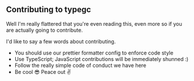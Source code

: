 ## Contributing to typegc

Well I'm really flattered that you're even reading this, even more so if you are actually going to contribute.

I'd like to say a few words about contributing.

- You should use our prettier formatter config to enforce code style
- Use TypeScript; JavaScript contributions will be immediately shunned :)
- Follow the really simple code of conduct we have here
- Be cool :sunglasses: Peace out ✌️
